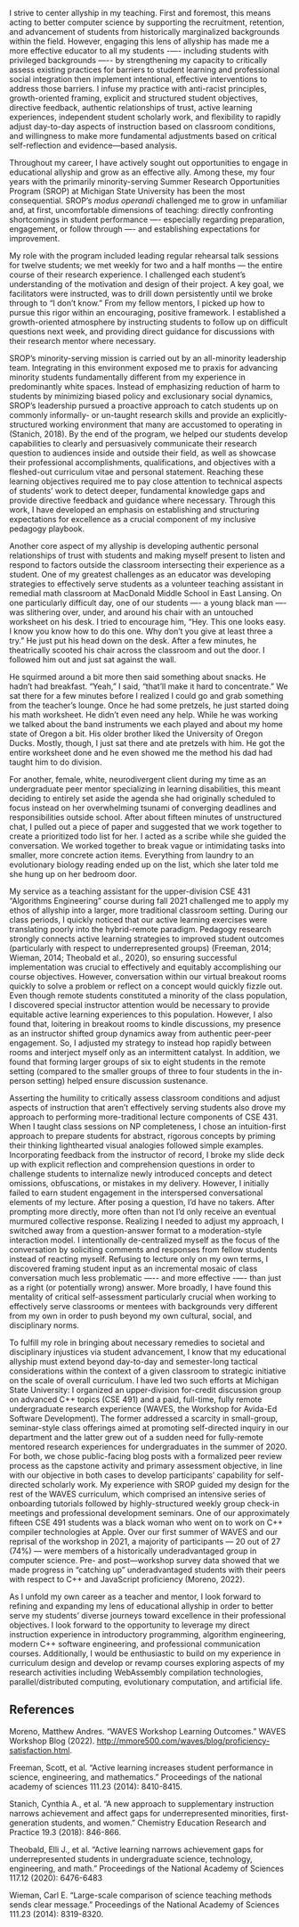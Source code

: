 I strive to center allyship in my teaching.
First and foremost, this means acting to better computer science by supporting the recruitment, retention, and advancement of students from historically marginalized backgrounds within the field.
However, engaging this lens of allyship has made me a more effective educator to all my students -—- including students with privileged backgrounds —-- by strengthening my capacity to critically assess existing practices for barriers to student learning and professional social integration then implement intentional, effective interventions to address those barriers.
I infuse my practice with anti-racist principles, growth-oriented framing, explicit and structured student objectives, directive feedback, authentic relationships of trust, active learning experiences, independent student scholarly work, and flexibility to rapidly adjust day-to-day aspects of instruction based on classroom conditions, and willingness to make more fundamental adjustments based on critical self-reflection and evidence—based analysis.

Throughout my career, I have actively sought out opportunities to engage in educational allyship and grow as an effective ally.
Among these, my four years with the primarily minority-serving Summer Research Opportunities Program (SROP) at Michigan State University has been the most consequential.
SROP’s *modus operandi* challenged me to grow in unfamiliar and, at first, uncomfortable dimensions of teaching: directly confronting shortcomings in student performance —- especially regarding preparation, engagement, or follow through —- and establishing expectations for improvement.

My role with the program included leading regular rehearsal talk sessions for twelve students; we met weekly for two and a half months — the entire course of their research experience.
I challenged each student’s understanding of the motivation and design of their project.
A key goal, we facilitators were instructed, was to drill down persistently until we broke through to “I don’t know.”
From my fellow mentors, I picked up how to pursue this rigor within an encouraging, positive framework.
I established a growth-oriented atmosphere by instructing students to follow up on difficult questions next week, and providing direct guidance for discussions with their research mentor where necessary.

SROP’s minority-serving mission is carried out by an all-minority leadership team.
Integrating in this environment exposed me to praxis for advancing minority students fundamentally different from my experience in predominantly white spaces.
Instead of emphasizing reduction of harm to students by minimizing biased policy and exclusionary social dynamics, SROP’s leadership pursued a proactive approach to catch students up on commonly informally- or un-taught research skills and provide an explicitly-structured working environment that many are accustomed to operating in (Stanich, 2018).
By the end of the program, we helped our students develop capabilities to clearly and persuasively communicate their research question to audiences inside and outside their field, as well as showcase their professional accomplishments, qualifications, and objectives with a fleshed-out curriculum vitae and personal statement.
Reaching these learning objectives required me to pay close attention to technical aspects of students’ work to detect deeper, fundamental knowledge gaps and provide directive feedback and guidance where necessary.
Through this work, I have developed an emphasis on establishing and structuring expectations for excellence as a crucial component of my inclusive pedagogy playbook.

Another core aspect of my allyship is developing authentic personal relationships of trust with students and making myself present to listen and respond to factors outside the classroom intersecting their experience as a student.
One of my greatest challenges as an educator was developing strategies to effectively serve students as a volunteer teaching assistant in remedial math classroom at MacDonald Middle School in East Lansing.
On one particularly difficult day, one of our students —- a young black man —- was slithering over, under, and around his chair with an untouched worksheet on his desk.
I tried to encourage him, “Hey.
This one looks easy.
I know you know how to do this one.
Why don’t you give at least three a try.”
He just put his head down on the desk.
After a few minutes, he theatrically scooted his chair across the classroom and out the door.
I followed him out and just sat against the wall.

He squirmed around a bit more then said something about snacks.
He hadn’t had breakfast.
“Yeah,” I said, “that’ll make it hard to concentrate.”
We sat there for a few minutes before I realized I could go and grab something from the teacher’s lounge.
Once he had some pretzels, he just started doing his math worksheet.
He didn’t even need any help.
While he was working we talked about the band instruments we each played and about my home state of Oregon a bit.
His older brother liked the University of Oregon Ducks.
Mostly, though, I just sat there and ate pretzels with him.
He got the entire worksheet done and he even showed me the method his dad had taught him to do division.

For another, female, white, neurodivergent client during my time as an undergraduate peer mentor specializing in learning disabilities, this meant deciding to entirely set aside the agenda she had originally scheduled to focus instead on her overwhelming tsunami of converging deadlines and responsibilities outside school.
After about fifteen minutes of unstructured chat, I pulled out a piece of paper and suggested that we work together to create a prioritized todo list for her.
I acted as a scribe while she guided the conversation.
We worked together to break vague or intimidating tasks into smaller, more concrete action items.
Everything from laundry to an evolutionary biology reading ended up on the list, which she later told me she hung up on her bedroom door.

My service as a teaching assistant for the upper-division CSE 431 “Algorithms Engineering” course during fall 2021 challenged me to apply my ethos of allyship into a larger, more traditional classroom setting.
During our class periods, I quickly noticed that our active learning exercises were translating poorly into the hybrid-remote paradigm.
Pedagogy research strongly connects active learning strategies to improved student outcomes (particularly with respect to underrepresented groups) (Freeman, 2014; Wieman, 2014; Theobald et al., 2020), so ensuring successful implementation was crucial to effectively and equitably accomplishing our course objectives.
However, conversation within our virtual breakout rooms quickly to solve a problem or reflect on a concept would quickly fizzle out.
Even though remote students constituted a minority of the class population, I discovered special instructor attention would be necessary to provide equitable active learning experiences to this population.
However, I also found that, loitering in breakout rooms to kindle discussions, my presence as an instructor shifted group dynamics away from authentic peer-peer engagement.
So, I adjusted my strategy to instead hop rapidly between rooms and interject myself only as an intermittent catalyst.
In addition, we found that forming larger groups of six to eight students in the remote setting (compared to the smaller groups of three to four students in the in-person setting) helped ensure discussion sustenance.

Asserting the humility to critically assess classroom conditions and adjust aspects of instruction that aren’t effectively serving students also drove my approach to performing more-traditional lecture components of CSE 431.
When I taught class sessions on NP completeness, I chose an intuition-first approach to prepare students for abstract, rigorous concepts by priming their thinking lighthearted visual analogies followed simple examples.
Incorporating feedback from the instructor of record, I broke my slide deck up with explicit reflection and comprehension questions in order to challenge students to internalize newly introduced concepts and detect omissions, obfuscations, or mistakes in my delivery.
However, I initially failed to earn student engagement in the interspersed conversational elements of my lecture.
After posing a question, I’d have no takers.
After prompting more directly, more often than not I’d only receive an eventual murmured collective response.
Realizing I needed to adjust my approach, I switched away from a question-answer format to a moderation-style interaction model.
I intentionally de-centralized myself as the focus of the conversation by soliciting comments and responses from fellow students instead of reacting myself.
Refusing to lecture only on my own terms, I discovered framing student input as an incremental mosaic of class conversation much less problematic —-- and more effective -—- than just as a right (or potentially wrong) answer.
More broadly, I have found this mentality of critical self-assessment particularly crucial when working to effectively serve classrooms or mentees with backgrounds very different from my own in order to push beyond my own cultural, social, and disciplinary norms.

To fulfill my role in bringing about necessary remedies to societal and disciplinary injustices via student advancement, I know that my educational allyship must extend beyond day-to-day and semester-long tactical considerations within the context of a given classroom to strategic initiative on the scale of overall curriculum.
I have led two such efforts at Michigan State University: I organized an upper-division for-credit discussion group on advanced C++ topics (CSE 491) and a paid, full-time, fully remote undergraduate research experience (WAVES, the Workshop for Avida-Ed Software Development).
The former addressed a scarcity in small-group, seminar-style class offerings aimed at promoting self-directed inquiry in our department and the latter grew out of a sudden need for fully-remote mentored research experiences for undergraduates in the summer of 2020.
For both, we chose public-facing blog posts with a formalized peer review process as the capstone activity and primary assessment objective, in line with our objective in both cases to develop participants’ capability for self-directed scholarly work.
My experience with SROP guided my design for the rest of the WAVES curriculum, which comprised an intensive series of onboarding tutorials followed by highly-structured weekly group check-in meetings and professional development seminars.
One of our approximately fifteen CSE 491 students was a black woman who went on to work on C++ compiler technologies at Apple.
Over our first summer of WAVES and our reprisal of the workshop in 2021, a majority of participants — 20 out of 27 (74%) — were members of a historically underadvantaged group in computer science.
Pre- and post—workshop survey data showed that we made progress in “catching up” underadvantaged students with their peers with respect to C++ and JavaScript proficiency (Moreno, 2022).

As I unfold my own career as a teacher and mentor, I look forward to refining and expanding my lens of educational allyship in order to better serve my students’ diverse journeys toward excellence in their professional objectives.
I look forward to the opportunity to leverage my direct instruction experience in introductory programming, algorithm engineering, modern C++ software engineering, and professional communication courses.
Additionally, I would be enthusiastic to build on my experience in curriculum design and develop or revamp courses exploring aspects of my research activities including WebAssembly compilation technologies, parallel/distributed computing, evolutionary computation, and artificial life.

## References

Moreno, Matthew Andres. “WAVES Workshop Learning Outcomes.” WAVES Workshop Blog (2022). http://mmore500.com/waves/blog/proficiency-satisfaction.html.

Freeman, Scott, et al. “Active learning increases student performance in science, engineering, and mathematics.” Proceedings of the national academy of sciences 111.23 (2014): 8410-8415.

Stanich, Cynthia A., et al. “A new approach to supplementary instruction narrows achievement and affect gaps for underrepresented minorities, first-generation students, and women.” Chemistry Education Research and Practice 19.3 (2018): 846-866.

Theobald, Elli J., et al. “Active learning narrows achievement gaps for underrepresented students in undergraduate science, technology, engineering, and math.” Proceedings of the National Academy of Sciences 117.12 (2020): 6476-6483

Wieman, Carl E. “Large-scale comparison of science teaching methods sends clear message.” Proceedings of the National Academy of Sciences 111.23 (2014): 8319-8320.
